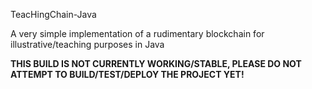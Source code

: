 TeacHingChain-Java

A very simple implementation of a rudimentary blockchain for illustrative/teaching purposes in Java 

**THIS BUILD IS NOT CURRENTLY WORKING/STABLE, PLEASE DO NOT ATTEMPT TO BUILD/TEST/DEPLOY THE PROJECT YET!**